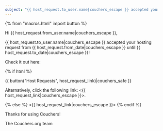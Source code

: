 ```yaml
---
subject: "{{ host_request.to_user.name|couchers_escape }} accepted your hosting request!"
---
```


{% from "macros.html" import button %}

Hi {{ host_request.from_user.name|couchers_escape }},

{{ host_request.to_user.name|couchers_escape }} accepted your hosting request from {{ host_request.from_date|couchers_escape }} until {{ host_request.to_date|couchers_escape }}!

Check it out here:

{% if html %}

{{ button("Host Requests", host_request_link)|couchers_safe }}

Alternatively, click the following link: <{{ host_request_link|couchers_escape }}>.

{% else %}
<{{ host_request_link|couchers_escape }}>
{% endif %}

Thanks for using Couchers!

The Couchers.org team
